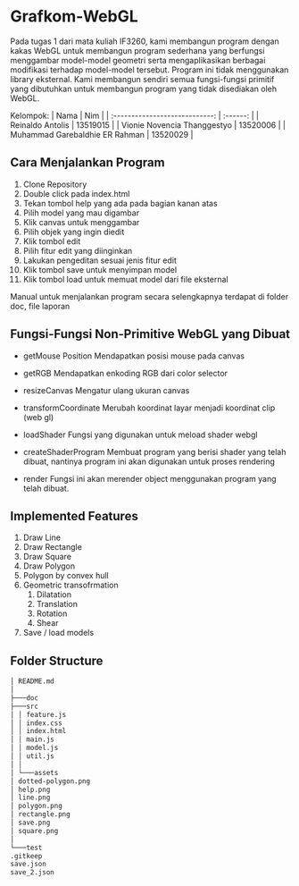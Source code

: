 # Grafkom-WebGL

Pada tugas 1 dari mata kuliah IF3260, kami membangun program dengan kakas WebGL untuk membangun program sederhana yang berfungsi menggambar model-model geometri serta mengaplikasikan berbagai modifikasi terhadap model-model tersebut. Program ini tidak menggunakan library eksternal. Kami membangun sendiri semua fungsi-fungsi primitif yang dibutuhkan untuk membangun program yang tidak disediakan oleh WebGL.

Kelompok:
| Nama | Nim |
| :----------------------------: | :------: |
| Reinaldo Antolis | 13519015 |
| Vionie Novencia Thanggestyo | 13520006 |
| Muhammad Garebaldhie ER Rahman | 13520029 |

## Cara Menjalankan Program

1. Clone Repository
2. Double click pada index.html
3. Tekan tombol help yang ada pada bagian kanan atas
4. Pilih model yang mau digambar
5. Klik canvas untuk menggambar
6. Pilih objek yang ingin diedit
7. Klik tombol edit
8. Pilih fitur edit yang diinginkan
9. Lakukan pengeditan sesuai jenis fitur edit
10. Klik tombol save untuk menyimpan model
11. Klik tombol load untuk memuat model dari file eksternal

Manual untuk menjalankan program secara selengkapnya terdapat di folder doc, file laporan

## Fungsi-Fungsi Non-Primitive WebGL yang Dibuat

- getMouse Position
  Mendapatkan posisi mouse pada canvas

- getRGB
  Mendapatkan enkoding RGB dari color selector

- resizeCanvas
  Mengatur ulang ukuran canvas

- transformCoordinate
  Merubah koordinat layar menjadi koordinat clip (web gl)

- loadShader
  Fungsi yang digunakan untuk meload shader webgl

- createShaderProgram
  Membuat program yang berisi shader yang telah dibuat, nantinya program ini akan digunakan untuk proses rendering

- render
  Fungsi ini akan merender object menggunakan program yang telah dibuat.

## Implemented Features

1. Draw Line
2. Draw Rectangle
3. Draw Square
4. Draw Polygon
5. Polygon by convex hull
6. Geometric transofrmation
   1. Dilatation
   2. Translation
   3. Rotation
   4. Shear
7. Save / load models

## Folder Structure

```md
│ README.md
│
├───doc
├───src
│ │ feature.js
│ │ index.css
│ │ index.html
│ │ main.js
│ │ model.js
│ │ util.js
│ │
│ └───assets
│ dotted-polygon.png
│ help.png
│ line.png
│ polygon.png
│ rectangle.png
│ save.png
│ square.png
│
└───test
.gitkeep
save.json
save_2.json
```
